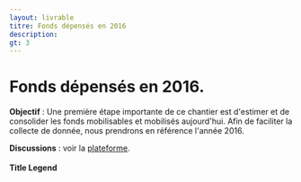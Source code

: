 ```yaml
---
layout: livrable
titre: Fonds dépensés en 2016
description: 
gt: 3
---
```


<h1>Fonds dépensés en 2016.</h1>

<div class="jumbotron">
  <p><b>Objectif</b> : Une première étape importante de ce chantier est d'estimer et de consolider les fonds mobilisables et mobilisés aujourd'hui. Afin de faciliter la collecte de donnée, nous prendrons en référence l'année 2016.</p>
   <p><b>Discussions</b> : voir la <a href="https://strategie.societenumerique.gouv.fr/topic/25/recensement-des-fonds-effectivement-d%C3%A9pens%C3%A9s-en-2016">plateforme</a>.</p>
</div>



<style>
#chart {
  max-width: 100%;
  overflow:auto;
}

text {
  pointer-events: none;
}

.grandparent text {
  font-weight: bold;
}

rect {
  stroke: #fff;
  stroke-width: 1px;
}

rect.parent,
.grandparent rect {
  stroke-width: 2px;
}

.grandparent:hover rect {
  fill: darkgrey;
}

.children rect.parent,
.grandparent rect {
  cursor: pointer;
}

.children rect.child {
  opacity: 0;
}

.children rect.parent {
}

.children:hover rect.child {
  opacity: 1;
  stroke-width: 1px;
}

.children:hover rect.parent {
  opacity: 0;
}

.legend {
  margin-bottom:8px !important;
}

.legend rect {
  stroke-width: 0px;
}

.legend text {
  text-anchor: middle;
  pointer-events: auto;
  font-size: 13px;
  font-family: sans-serif;
  fill: black;
}

.form-group {
	text-align:left;
}

.textdiv {
    font-family: "Open Sans",Helvetica,Arial,sans-serif;
    font-size: 14px;
    padding: 7px;
	cursor: pointer;
	overflow:none;
}

.textdiv .title {
    font-size: 102%;
    font-weight: bold;
    margin-top: 8px;
	font-size:11px !important;
}

.textdiv p{
	line-height: 13px;
	margin:0 0 4px !important;
	padding:0px;
	font-size:10px !important;
}

</style>

<p id="chart"></p>

<div class="col-md-23 legend" style="margin-top:-10px;margin-bottom:0px;">
	<strong>Title Legend</strong>
	<div id="legend"></div>
</div>

<script type="text/javascript" src="http://d3js.org/d3.v3.min.js"></script>
<script type="text/javascript">

	// Largeur de la width
	var obj = document.getElementById('chart');
	var divWidth = obj.offsetWidth;

	var margin = {top: 30, right: 0, bottom: 20, left: 0},
		width = divWidth -25,
		height = 540 - margin.top - margin.bottom,
		formatNumber = d3.format(",%"),
		colorDomain = [-.1, 0, .1],
		colorRange = ['#dda8db', '#ebf2f7', '#9cbdd9'],
		transitioning;

	// sets x and y scale to determine size of visible boxes
	var x = d3.scale.linear()
		.domain([0, width])
		.range([0, width]);

	var y = d3.scale.linear()
		.domain([0, height])
		.range([0, height]);

	// adding a color scale
	var color = d3.scale.linear()
		.domain(colorDomain)
		.range(colorRange);

	// introduce color scale here
	var treemap = d3.layout.treemap()
		.children(function(d, depth) { return depth ? null : d._children; })
		.sort(function(a, b) { return a.value - b.value; })
		.ratio(height / width * 0.5 * (1 + Math.sqrt(5)))
		.round(false);

	var svg = d3.select("#chart").append("svg")
		.attr("width", width + margin.left + margin.right)
		.attr("height", height + margin.bottom + margin.top)
		.style("margin-left", -margin.left + "px")
		.style("margin.right", -margin.right + "px")
	  .append("g")
		.attr("transform", "translate(" + margin.left + "," + margin.top + ")")
		.style("shape-rendering", "crispEdges");

	var grandparent = svg.append("g")
		.attr("class", "grandparent");

	grandparent.append("rect")
		.attr("y", -margin.top)
		.attr("width", width)
		.attr("height", margin.top);

	grandparent.append("text")
		.attr("x", 6)
		.attr("y", 6 - margin.top)
		.attr("dy", ".75em");
		
	var legend = d3.select("#legend").append("svg")
	  .attr("width", width + margin.left + margin.right)
	  .attr("height", 30)
	  .attr('class', 'legend')
	  .selectAll("g")
		  .data([0,1,2,3,4,5,6,7,8,9,10,11,12,13,14,15,16,17,18])
		  //.data([0,2,4,5,8,9,10,11,12,14,16,18])
		  .enter()
		  .append('g')

	// functions
	function initialize(root) {
		root.x = root.y = 0;
		root.dx = width;
		root.dy = height;
		root.depth = 0;
	  }

	  // Aggregate the values for internal nodes. This is normally done by the
	  // treemap layout, but not here because of our custom implementation.
	  // We also take a snapshot of the original children (_children) to avoid
	  // the children being overwritten when when layout is computed.
	  function accumulate(d) {
		return (d._children = d.children)
		  // recursion step, note that p and v are defined by reduce
			? d.value = d.children.reduce(function(p, v) {return p + accumulate(v); }, 0)
			: d.value;
	  }

	  // Compute the treemap layout recursively such that each group of siblings
	  // uses the same size (1×1) rather than the dimensions of the parent cell.
	  // This optimizes the layout for the current zoom state. Note that a wrapper
	  // object is created for the parent node for each group of siblings so that
	  // the parent’s dimensions are not discarded as we recurse. Since each group
	  // of sibling was laid out in 1×1, we must rescale to fit using absolute
	  // coordinates. This lets us use a viewport to zoom.
	  function layout(d) {
		if (d._children) {
		  // treemap nodes comes from the treemap set of functions as part of d3
		  treemap.nodes({_children: d._children});
		  d._children.forEach(function(c) {
			c.x = d.x + c.x * d.dx;
			c.y = d.y + c.y * d.dy;
			c.dx *= d.dx;
			c.dy *= d.dy;
			c.parent = d;
			// recursion
			layout(c);
		  });
		}
	  }

	function colorIncrements(d){
		return (colorDomain[colorDomain.length - 1] - colorDomain[0])/18*d + colorDomain[0];
	}

	legend.append("rect")
		.attr("x", function(d){return margin.left + d * 35})
		.attr("y", 0)
		.attr("fill", function(d) {return color(colorIncrements(d))})
		.attr('width', '35px')
		.attr('height', '40px')

	legend.append("text")
			.text(function(d){return formatNumber(colorIncrements(d))})
			.attr('y', 20)
			.attr('x', function(d){return margin.left + d * 35 + 20});

	// determines if white or black will be better contrasting color
	function getContrast50(hexcolor){
		return (parseInt(hexcolor.replace('#', ''), 16) > 0xffffff/3) ? 'black':'white';
	}

	d3.json("budget-data.json", function(root) {
	  console.log(root)
	  initialize(root);
	  accumulate(root);
	  layout(root);
	  display(root);

	  function display(d) {
		grandparent
			.datum(d.parent)
			.on("click", transition)
		    .select("text")
			.text(name(d))

		// color header based on grandparent's rate
		grandparent
		  .datum(d.parent)
		  .select("rect")
		  .attr("fill", function(){console.log(color(d.rate)); return color(d['rate'])})

		var g1 = svg.insert("g", ".grandparent")
			.datum(d)
			.attr("class", "depth");

		var g = g1.selectAll("g")
			.data(d._children)
		    .enter().append("g");

		g.filter(function(d) { return d._children; })
			.classed("children", true)
			.on("click", transition);

		g.selectAll(".child")
			.data(function(d) { return d._children || [d]; })
		  .enter().append("rect")
			.attr("class", "child")
			.call(rect);

			
		g.append("rect")
			.attr("class", "parent")
			.call(rect)
		  .append("title");
		
		/* Adding a foreign object instead of a text object, allows for text wrapping */
		g.append("foreignObject")
				.call(rect)
				/* open new window based on the json's URL value for leaf nodes */
				/* Firefox displays this on top 
				.on("click", function(d) { 
					if(!d.children){
						window.open(d.url); 
				}
			})*/
			.attr("class","foreignobj")
			.append("xhtml:div") 
			.attr("dy", ".75em")
			.html(function(d) { return '' +
				' <p class="title"> ' + d.name + '</p>' + 
				' <p> En 2014 : ' + d3.round(d.value,2) + ' Million(s) d\047euros </p>' + 
				' <p> 2013/2014 : ' + formatNumber(d.rate); 
				;})
			.attr("class","textdiv"); //textdiv class allows us to style the text easily with CSS

		function transition(d) {
		  if (transitioning || !d) return;
		  transitioning = true;

		  var g2 = display(d),
			  t1 = g1.transition().duration(650),
			  t2 = g2.transition().duration(650);

		  // Update the domain only after entering new elements.
		  x.domain([d.x, d.x + d.dx]);
		  y.domain([d.y, d.y + d.dy]);

		  // Enable anti-aliasing during the transition.
		  svg.style("shape-rendering", null);

		  // Draw child nodes on top of parent nodes.
		  svg.selectAll(".depth").sort(function(a, b) { return a.depth - b.depth; });

		  // Fade-in entering text.
		  g2.selectAll("text").style("fill-opacity", 0);
		  g2.selectAll("foreignObject div").style("display", "none"); /*added*/

		  // Transition to the new view.
		  t1.selectAll("text").call(text).style("fill-opacity", 0);
		  t2.selectAll("text").call(text).style("fill-opacity", 1);
		  t1.selectAll("rect").call(rect);
		  t2.selectAll("rect").call(rect);
		  
		  /* Foreign object */
		  t1.selectAll(".textdiv").style("display", "none"); /* added */
		  t1.selectAll(".foreignobj").call(foreign); /* added */
		  t2.selectAll(".textdiv").style("display", "block"); /* added */
		  t2.selectAll(".foreignobj").call(foreign); /* added */ 			

		  // Remove the old node when the transition is finished.
		  t1.remove().each("end", function() {
			svg.style("shape-rendering", "crispEdges");
			transitioning = false;
		  });
		}

		return g;
	  }

  	function text(text) {
		text.attr("x", function(d) { return x(d.x) + 6; })
		.attr("y", function(d) { return y(d.y) + 6; });
	}
		
	  function rect(rect) {
		rect.attr("x", function(d) { return x(d.x); })
			.attr("y", function(d) { return y(d.y); })
			.attr("width", function(d) { return x(d.x + d.dx) - x(d.x); })
			.attr("height", function(d) { return y(d.y + d.dy) - y(d.y); })
			.attr("fill", function(d){return color(parseFloat(d.rate));});
	  }

	  function foreign(foreign){ /* added */
			foreign.attr("x", function(d) { return x(d.x); })
			.attr("y", function(d) { return y(d.y); })
			.attr("width", function(d) { return x(d.x + d.dx) - x(d.x); })
			.attr("height", function(d) { return y(d.y + d.dy) - y(d.y); });
		}
		
	  function name(d) {
		return d.parent
			? "Budget du Département" + " - " + d.name + " -  Cliquez ici pour dézoomer"
			: "Budget du Département - Cliquez pour zoomer";
	  }
	  
	  function nameSave(d) {
		return d.parent
			? name(d.parent) + " - " + d.name + " -  Cliquez ici pour dézoomer"
			: d.name;
	  }
	  
	});

</script>
